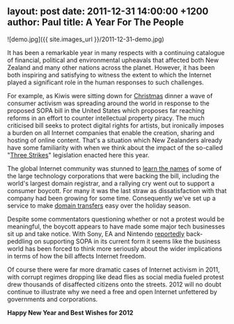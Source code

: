 layout: post
date: 2011-12-31 14:00:00 +1200
author: Paul
title: A Year For The People
----

![demo.jpg]({{ site.images_url }}/2011-12-31-demo.jpg)

It has been a remarkable year in many respects with a continuing catalogue of financial, political and environmental upheavals that affected both New Zealand and many other nations across the planet. However, it has been both inspiring and satisfying to witness the extent to which the Internet played a significant role in the human responses to such challenges.

For example, as Kiwis were sitting down for [Christmas](https://iwantmyname.com/blog/2011/12/a-christmas-mission.html) dinner a wave of consumer activism was spreading around the world in response to the proposed SOPA bill in the United States which proposes far reaching reforms in an effort to counter intellectual property piracy. The much criticised bill seeks to protect digital rights for artists, but ironically imposes a burden on all Internet companies that enable the creation, sharing and hosting of online content. That's a situation which New Zealanders already have some familiarity with when we think about the impact of the so-called "[Three Strikes](http://archived.link/http://3strikes.net.nz/)" legislation enacted here this year.

The global Internet community was stunned to [learn the names](http://www.readwriteweb.com/archives/godaddys_sopa_support_sparks_calls_for_boycotts_an.php) of some of the large technology corporations that were backing the bill, including the world's largest domain registrar, and a rallying cry went out to support a consumer boycott. For many it was the last straw as dissatisfaction with that company had been growing for some time. Consequently we've set up a service to make [domain transfers](https://iwantmyname.com/transferservice) easy over the holiday season. 

Despite some commentators questioning whether or not a protest would be meaningful, the boycott appears to have made some major tech businesses sit up and take notice. With Sony, EA and Nintendo [reportedly](http://www.businessinsider.com/the-largest-game-companies-in-the-world-have-dropped-their-support-for-a-bill-the-internet-hates-2011-12) back-peddling on supporting SOPA in its current form it seems like the business world has been forced to think more seriously about the wider implications in terms of how the bill affects Internet freedom. 

Of course there were far more dramatic cases of Internet activism in 2011, with corrupt regimes dropping like dead flies as social media fueled protest drew thousands of disaffected citizens onto the streets. 2012 will no doubt continue to illustrate why we need a free and open Internet unfettered by governments and corporations.

**Happy New Year and Best Wishes for 2012**
